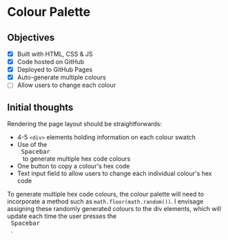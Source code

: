 # Colour Palette

## Objectives
- [x] Built with HTML, CSS & JS
- [x] Code hosted on GitHub
- [x] Deployed to GitHub Pages
- [x] Auto-generate multiple colours
- [ ] Allow users to change each colour

## Initial thoughts
Rendering the page layout should be straightforwards: 
- 4-5 `<div>` elements holding information on each colour swatch
- Use of the <kbd> <br> Spacebar <br> </kbd> to generate multiple hex code colours
- One button to copy a colour's hex code
- Text input field to allow users to change each individual colour's hex code

To generate multiple hex code colours, the colour palette will need to incorporate a method such as `math.floor(math.random())`. I envisage assigning these randomly generated colours to the div elements, which will update each time the user presses the <kbd> <br> Spacebar <br> </kbd>.
